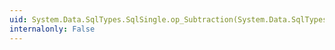 ```yaml
---
uid: System.Data.SqlTypes.SqlSingle.op_Subtraction(System.Data.SqlTypes.SqlSingle,System.Data.SqlTypes.SqlSingle)
internalonly: False
---
```

